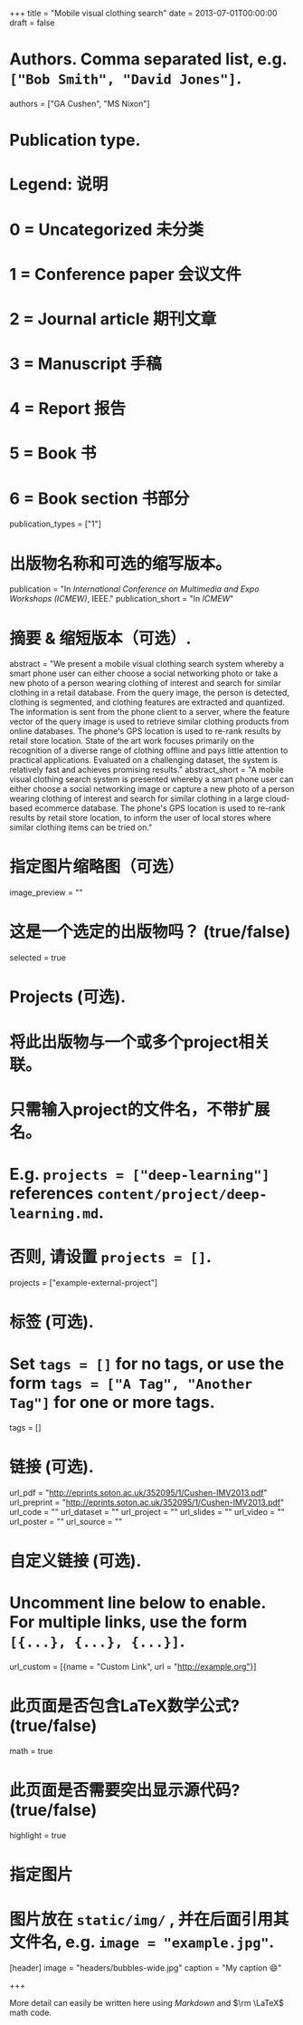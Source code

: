 +++
title = "Mobile visual clothing search"
date = 2013-07-01T00:00:00
draft = false

# Authors. Comma separated list, e.g. `["Bob Smith", "David Jones"]`.
authors = ["GA Cushen", "MS Nixon"]

# Publication type.
# Legend: 说明
# 0 = Uncategorized  未分类
# 1 = Conference paper  会议文件
# 2 = Journal article  期刊文章
# 3 = Manuscript  手稿
# 4 = Report  报告
# 5 = Book  书
# 6 = Book section  书部分
publication_types = ["1"]

# 出版物名称和可选的缩写版本。
publication = "In *International Conference on Multimedia and Expo Workshops (ICMEW)*, IEEE."
publication_short = "In *ICMEW*"

# 摘要 & 缩短版本（可选）.
abstract = "We present a mobile visual clothing search system whereby a smart phone user can either choose a social networking photo or take a new photo of a person wearing clothing of interest and search for similar clothing in a retail database. From the query image, the person is detected, clothing is segmented, and clothing features are extracted and quantized. The information is sent from the phone client to a server, where the feature vector of the query image is used to retrieve similar clothing products from online databases. The phone's GPS location is used to re-rank results by retail store location. State of the art work focuses primarily on the recognition of a diverse range of clothing offline and pays little attention to practical applications. Evaluated on a challenging dataset, the system is relatively fast and achieves promising results."
abstract_short = "A mobile visual clothing search system is presented whereby a smart phone user can either choose a social networking image or capture a new photo of a person wearing clothing of interest and search for similar clothing in a large cloud-based ecommerce database. The phone's GPS location is used to re-rank results by retail store location, to inform the user of local stores where similar clothing items can be tried on."

# 指定图片缩略图（可选）
image_preview = ""

# 这是一个选定的出版物吗？ (true/false)
selected = true

# Projects (可选).
#   将此出版物与一个或多个project相关联。
#   只需输入project的文件名，不带扩展名。
#   E.g. `projects = ["deep-learning"]` references `content/project/deep-learning.md`.
#   否则, 请设置 `projects = []`.

projects = ["example-external-project"]

# 标签 (可选).
#   Set `tags = []` for no tags, or use the form `tags = ["A Tag", "Another Tag"]` for one or more tags.
tags = []

# 链接 (可选).
url_pdf = "http://eprints.soton.ac.uk/352095/1/Cushen-IMV2013.pdf"
url_preprint = "http://eprints.soton.ac.uk/352095/1/Cushen-IMV2013.pdf"
url_code = ""
url_dataset = ""
url_project = ""
url_slides = ""
url_video = ""
url_poster = ""
url_source = ""

# 自定义链接 (可选).
#   Uncomment line below to enable. For multiple links, use the form `[{...}, {...}, {...}]`.
url_custom = [{name = "Custom Link", url = "http://example.org"}]

# 此页面是否包含LaTeX数学公式? (true/false)
math = true

# 此页面是否需要突出显示源代码? (true/false)
highlight = true

# 指定图片
# 图片放在 `static/img/` , 并在后面引用其文件名, e.g. `image = "example.jpg"`.
[header]
image = "headers/bubbles-wide.jpg"
caption = "My caption :smile:"

+++

More detail can easily be written here using *Markdown* and $\rm \LaTeX$ math code.
